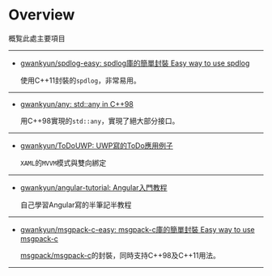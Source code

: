# Overview
概覧此處主要項目
<hr/>

- [gwankyun/spdlog-easy: spdlog庫的簡單封裝 Easy way to use spdlog](https://github.com/gwankyun/spdlog-easy)

    使用C++11封裝的`spdlog`，非常易用。
<hr/>

- [gwankyun/any: std::any in C++98](https://github.com/gwankyun/any)

    用C++98實現的`std::any`，實現了絕大部分接口。
<hr/>

- [gwankyun/ToDoUWP: UWP寫的ToDo應用例子](https://github.com/gwankyun/ToDoUWP)

    `XAML`的`MVVM`模式與雙向綁定
<hr/>

- [gwankyun/angular-tutorial: Angular入門教程](https://github.com/gwankyun/angular-tutorial)

    自己學習Angular寫的半筆記半教程
<hr/>

- [gwankyun/msgpack-c-easy: msgpack-c庫的簡單封裝 Easy way to use msgpack-c](https://github.com/gwankyun/msgpack-c-easy)

    [msgpack/msgpack-c](https://github.com/msgpack/msgpack-c)的封裝，同時支持C++98及C++11用法。
<hr/>
